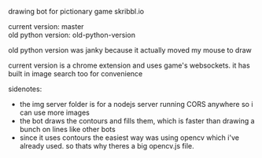 drawing bot for pictionary game skribbl.io

current version: master  
old python version: old-python-version

old python version was janky because it actually moved my mouse to draw

current version is a chrome extension and uses game's websockets. it has built in image search too for convenience


sidenotes:
- the img server folder is for a nodejs server running CORS anywhere so i can use more images
- the bot draws the contours and fills them, which is faster than drawing a bunch on lines like other bots
- since it uses contours the easiest way was using opencv which i've already used. so thats why theres a big opencv.js file.
